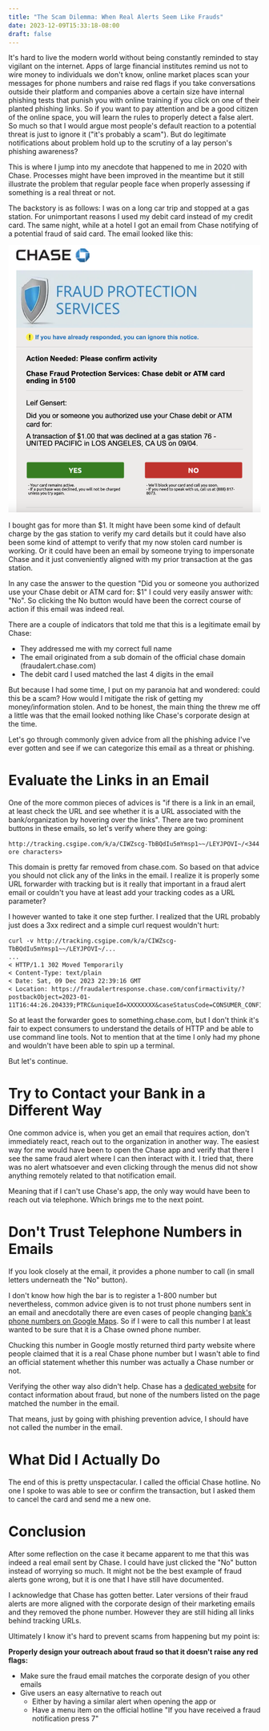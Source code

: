 ```yaml
---
title: "The Scam Dilemma: When Real Alerts Seem Like Frauds"
date: 2023-12-09T15:33:18-08:00
draft: false
---
```


It's hard to live the modern world without being constantly reminded to stay vigilant on the internet. Apps of large financial institutes remind us not to wire money to individuals we don't know, online market places scan your messages for phone numbers and raise red flags if you take conversations outside their platform and companies above a certain size have internal phishing tests that punish you with online training if you click on one of their planted phishing links. So if you want to pay attention and be a good citizen of the online space, you will learn the rules to properly detect a false alert. So much so that I would argue most people's default reaction to a potential threat is just to ignore it ("it's probably a scam"). But do legitimate notifications about problem hold up to the scrutiny of a lay person's phishing awareness?

This is where I jump into my anecdote that happened to me in 2020 with Chase. Processes might have been improved in the meantime but it still illustrate the problem that regular people face when properly assessing if something is a real threat or not.

The backstory is as follows: I was on a long car trip and stopped at a gas station. For unimportant reasons I used my debit card instead of my credit card. The same night, while at a hotel I got an email from Chase notifying of a potential fraud of said card. The email looked like this:

![Fraud Alert Email](chase_fraud_alert_email.png)

I bought gas for more than $1. It might have been some kind of default charge by the gas station to verify my card details but it could have also been some kind of attempt to verify that my now stolen card number is working. Or it could have been an email by someone trying to impersonate Chase and it just conveniently aligned with my prior transaction at the gas station.

In any case the answer to the question "Did you or someone you authorized use your Chase debit or ATM card for: $1" I could very easily answer with: "No". So clicking the No button would have been the correct course of action if this email was indeed real.

There are a couple of indicators that told me that this is a legitimate email by Chase:

- They addressed me with my correct full name
- The email originated from a sub domain of the official chase domain (fraudalert.chase.com)
- The debit card I used matched the last 4 digits in the email

But because I had some time, I put on my paranoia hat and wondered: could this be a scam? How would I mitigate the risk of getting my money/information stolen. And to be honest, the main thing the threw me off a little was that the email looked nothing like Chase's corporate design at the time.

Let's go through commonly given advice from all the phishing advice I've ever gotten and see if we can categorize this email as a threat or phishing.

# Evaluate the Links in an Email

One of the more common pieces of advices is "if there is a link in an email, at least check the URL and see whether it is a URL associated with the bank/organization by hovering over the links". There are two prominent buttons in these emails, so let's verify where they are going:

```
http://tracking.csgipe.com/k/a/CIWZscg-TbBQdIu5mYmsp1~~/LEYJPOVI~/<344 ore characters>
```

This domain is pretty far removed from chase.com. So based on that advice you should not click any of the links in the email. I realize it is properly some URL forwarder with tracking but is it really that important in a fraud alert email or couldn't you have at least add your tracking codes as a URL parameter?

I however wanted to take it one step further. I realized that the URL probably just does a 3xx redirect and a simple curl request wouldn't hurt:

```
curl -v http://tracking.csgipe.com/k/a/CIWZscg-TbBQdIu5mYmsp1~~/LEYJPOVI~/...
...
< HTTP/1.1 302 Moved Temporarily
< Content-Type: text/plain
< Date: Sat, 09 Dec 2023 22:39:16 GMT
< Location: https://fraudalertresponse.chase.com/confirmactivity/?postbackObject=2023-01-11T16:44:26.204339;PTRC&uniqueId=XXXXXXXX&caseStatusCode=CONSUMER_CONFIRMED_OK&logoCode=CHS&language=EN&credit=true
```

So at least the forwarder goes to something.chase.com, but I don't think it's fair to expect consumers to understand the details of HTTP and be able to use command line tools. Not to mention that at the time I only had my phone and wouldn't have been able to spin up a terminal.

But let's continue.

# Try to Contact your Bank in a Different Way

One common advice is, when you get an email that requires action, don't immediately react, reach out to the organization in another way. The easiest way for me would have been to open the Chase app and verify that there I see the same fraud alert where I can then interact with it. I tried that, there was no alert whatsoever and even clicking through the menus did not show anything remotely related to that notification email.

Meaning that if I can't use Chase's app, the only way would have been to reach out via telephone. Which brings me to the next point.

# Don't Trust Telephone Numbers in Emails

If you look closely at the email, it provides a phone number to call (in small letters underneath the "No" button).

I don't know how high the bar is to register a 1-800 number but nevertheless, common advice given is to not trust phone numbers sent in an email and anecdotally there are even cases of people changing [bank's phone numbers on Google Maps](https://www.forbes.com/sites/leemathews/2018/11/26/fraudsters-change-bank-phone-numbers-on-google-maps-to-empty-victims-accounts/?sh=5a9db765503a). So if I were to call this number I at least wanted to be sure that it is a Chase owned phone number.

Chucking this number in Google mostly returned third party website where people claimed that it is a real Chase phone number but I wasn't able to find an official statement whether this number was actually a Chase number or not.

Verifying the other way also didn't help. Chase has a [dedicated website](https://www.chase.com/digital/resources/privacy-security/security/report-fraud) for contact information about fraud, but none of the numbers listed on the page matched the number in the email.

That means, just by going with phishing prevention advice, I should have not called the number in the email.

# What Did I Actually Do

The end of this is pretty unspectacular. I called the official Chase hotline. No one I spoke to was able to see or confirm the transaction, but I asked them to cancel the card and send me a new one.

# Conclusion

After some reflection on the case it became apparent to me that this was indeed a real email sent by Chase. I could have just clicked the "No" button instead of worrying so much. It might not be the best example of fraud alerts gone wrong, but it is one that I have still have documented.

I acknowledge that Chase has gotten better. Later versions of their fraud alerts are more aligned with the corporate design of their marketing emails and they removed the phone number. However they are still hiding all links behind tracking URLs.

Ultimately I know it's hard to prevent scams from happening but my point is:

**Properly design your outreach about fraud so that it doesn't raise any red flags:**

- Make sure the fraud email matches the corporate design of you other emails
- Give users an easy alternative to reach out
  - Either by having a similar alert when opening the app or
  - Have a menu item on the official hotline "If you have received a fraud notification press 7"

